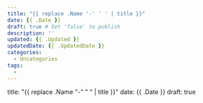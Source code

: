 ```yaml
---
title: "{{ replace .Name '-' ' ' | title }}"
date: {{ .Date }}
draft: true # Set 'false' to publish
description: ''
updated: {{ .Updated }}
updatedDate: {{ .UpdatedDate }}
categories:
  - Uncategories
tags:
  -
---
```


title: "{{ replace .Name "-" " " | title }}"
date: {{ .Date }}
draft: true
